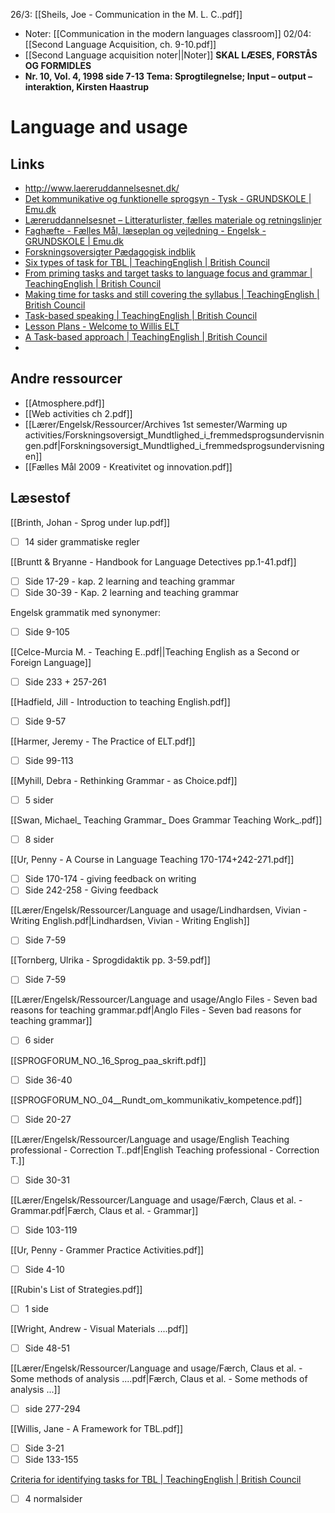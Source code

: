 26/3:
[[Sheils, Joe - Communication in the M. L. C..pdf]]
- Noter: [[Communication in the modern languages classroom]]
02/04:
[[Second Language Acquisition, ch. 9-10.pdf]]
- [[Second Language acquisition noter||Noter]]
**SKAL LÆSES, FORSTÅS OG FORMIDLES**
- **Nr. 10, Vol. 4, 1998 side 7-13 Tema: Sprogtilegnelse; Input – output – interaktion, Kirsten Haastrup**
# Language and usage
## Links
- http://www.laereruddannelsesnet.dk/
-  [Det kommunikative og funktionelle sprogsyn - Tysk - GRUNDSKOLE | Emu.dk](https://emu.dk/grundskole/tysk/det-kommunikative-og-funktionelle-sprogsyn)
- [Læreruddannelsesnet – Litteraturlister, fælles materiale og retningslinjer](https://www.laereruddannelsesnet.dk/)
- [Faghæfte - Fælles Mål, læseplan og vejledning - Engelsk - GRUNDSKOLE | Emu.dk](https://emu.dk/grundskole/engelsk/faghaefte-faelles-maal-laeseplan-og-vejledning?b=t5-t13)
- [Forskningsoversigter Pædagogisk indblik](https://dpu.au.dk/viden/om-paedagogisk-indblik)
- [Six types of task for TBL | TeachingEnglish | British Council](https://www.teachingenglish.org.uk/professional-development/teachers/knowing-subject/articles/six-types-task-tbl)
- [From priming tasks and target tasks to language focus and grammar | TeachingEnglish | British Council](https://www.teachingenglish.org.uk/professional-development/teachers/knowing-subject/articles/priming-tasks-and-target-tasks-language)
- [Making time for tasks and still covering the syllabus | TeachingEnglish | British Council](https://www.teachingenglish.org.uk/professional-development/teachers/planning-lessons-and-courses/articles/making-time-tasks-and-still)
- [Task-based speaking | TeachingEnglish | British Council](https://www.teachingenglish.org.uk/teaching-resources/teaching-adults/activities/intermediate-b1/task-based-speaking)
- [Lesson Plans - Welcome to Willis ELT](http://www.willis-elt.co.uk/lesson-plans-2/)
- [A Task-based approach | TeachingEnglish | British Council](https://www.teachingenglish.org.uk/professional-development/teachers/knowing-subject/articles/task-based-approach)
- 

## Andre ressourcer
-  [[Atmosphere.pdf]]
-  [[Web activities ch 2.pdf]]
- [[Lærer/Engelsk/Ressourcer/Archives 1st semester/Warming up activities/Forskningsoversigt_Mundtlighed_i_fremmedsprogsundervisningen.pdf|Forskningsoversigt_Mundtlighed_i_fremmedsprogsundervisningen]]
- [[Fælles Mål 2009 - Kreativitet og innovation.pdf]]

## Læsestof
[[Brinth, Johan - Sprog under lup.pdf]]
- [ ] 14 sider grammatiske regler

[[Bruntt & Bryanne - Handbook for Language Detectives pp.1-41.pdf]]
- [ ] Side 17-29 - kap. 2 learning and teaching grammar
- [ ] Side 30-39 - Kap. 2 learning and teaching grammar

Engelsk grammatik med synonymer:
- [ ] Side 9-105

[[Celce-Murcia M. - Teaching E..pdf||Teaching English as a Second or Foreign Language]]
- [ ] Side 233 + 257-261

[[Hadfield, Jill - Introduction to teaching English.pdf]]
- [ ] Side 9-57

[[Harmer, Jeremy - The Practice of ELT.pdf]]
- [ ] Side 99-113

[[Myhill, Debra - Rethinking Grammar - as Choice.pdf]]
- [ ] 5 sider

[[Swan, Michael_ Teaching Grammar_ Does Grammar Teaching Work_.pdf]]
- [ ] 8 sider

[[Ur, Penny - A Course in Language Teaching 170-174+242-271.pdf]]
- [ ] Side 170-174 - giving feedback on writing
- [ ] Side 242-258 - Giving feedback

[[Lærer/Engelsk/Ressourcer/Language and usage/Lindhardsen, Vivian - Writing English.pdf|Lindhardsen, Vivian - Writing English]]
- [ ] Side 7-59

[[Tornberg, Ulrika - Sprogdidaktik pp. 3-59.pdf]]
- [ ] Side 7-59

[[Lærer/Engelsk/Ressourcer/Language and usage/Anglo Files - Seven bad reasons for teaching grammar.pdf|Anglo Files - Seven bad reasons for teaching grammar]]
- [ ] 6 sider

[[SPROGFORUM_NO._16_Sprog_paa_skrift.pdf]]
- [ ] Side 36-40

[[SPROGFORUM_NO._04__Rundt_om_kommunikativ_kompetence.pdf]]
- [ ] Side 20-27

[[Lærer/Engelsk/Ressourcer/Language and usage/English Teaching professional - Correction T..pdf|English Teaching professional - Correction T.]]
- [ ] Side 30-31

[[Lærer/Engelsk/Ressourcer/Language and usage/Færch, Claus et al. - Grammar.pdf|Færch, Claus et al. - Grammar]]
- [ ] Side 103-119

[[Ur, Penny - Grammer Practice Activities.pdf]]
- [ ] Side 4-10

[[Rubin's List of Strategies.pdf]]
- [ ] 1 side

[[Wright, Andrew - Visual Materials ....pdf]]
- [ ] Side 48-51

[[Lærer/Engelsk/Ressourcer/Language and usage/Færch, Claus et al. - Some methods of analysis ....pdf|Færch, Claus et al. - Some methods of analysis ...]]
- [ ]  side 277-294

[[Willis, Jane - A Framework for TBL.pdf]]
- [ ] Side 3-21
- [ ] Side 133-155

[Criteria for identifying tasks for TBL | TeachingEnglish | British Council](https://www.teachingenglish.org.uk/professional-development/teachers/knowing-subject/articles/criteria-identifying-tasks-tbl)
- [ ] 4 normalsider
